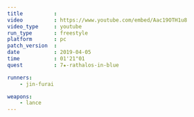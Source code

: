 ```yaml
---
title          :
video          : https://www.youtube.com/embed/Aac19OTH1u8
video_type     : youtube
run_type       : freestyle
platform       : pc
patch_version  :
date           : 2019-04-05
time           : 01'21"01
quest          : 7★-rathalos-in-blue

runners:
    - jin-furai

weapons:
    - lance
---
```

